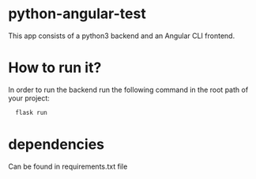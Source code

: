 # python-angular-test

This app consists of a python3 backend and an Angular CLI frontend.

# How to run it?

In order to run the backend run the following command in the root path of your project:

```sh
  flask run
```

# dependencies

Can be found in requirements.txt file
